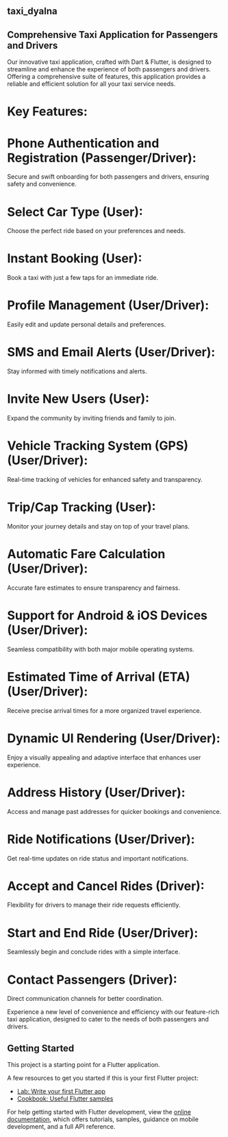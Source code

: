 ## taxi_dyalna

## Comprehensive Taxi Application for Passengers and Drivers

Our innovative taxi application, crafted with Dart & Flutter, is designed to streamline and enhance the experience of both passengers and drivers. Offering a comprehensive suite of features, this application provides a reliable and efficient solution for all your taxi service needs.

# Key Features:
# Phone Authentication and Registration (Passenger/Driver): 
 Secure and swift onboarding for both passengers and drivers, ensuring safety and convenience.

# Select Car Type (User): 
 Choose the perfect ride based on your preferences and needs.

# Instant Booking (User): 
 Book a taxi with just a few taps for an immediate ride.

# Profile Management (User/Driver):
 Easily edit and update personal details and preferences.

# SMS and Email Alerts (User/Driver):
 Stay informed with timely notifications and alerts.

# Invite New Users (User):
 Expand the community by inviting friends and family to join.

# Vehicle Tracking System (GPS) (User/Driver):
 Real-time tracking of vehicles for enhanced safety and transparency.

# Trip/Cap Tracking (User):
 Monitor your journey details and stay on top of your travel plans.

# Automatic Fare Calculation (User/Driver):
 Accurate fare estimates to ensure transparency and fairness.

# Support for Android & iOS Devices (User/Driver):
 Seamless compatibility with both major mobile operating systems.

# Estimated Time of Arrival (ETA) (User/Driver):
 Receive precise arrival times for a more organized travel experience.

# Dynamic UI Rendering (User/Driver):
 Enjoy a visually appealing and adaptive interface that enhances user experience.

# Address History (User/Driver):
 Access and manage past addresses for quicker bookings and convenience.

# Ride Notifications (User/Driver):
 Get real-time updates on ride status and important notifications.

# Accept and Cancel Rides (Driver):
 Flexibility for drivers to manage their ride requests efficiently.

# Start and End Ride (User/Driver):
 Seamlessly begin and conclude rides with a simple interface.

# Contact Passengers (Driver):
 Direct communication channels for better coordination.

Experience a new level of convenience and efficiency with our feature-rich taxi application, designed to cater to the needs of both passengers and drivers.

## Getting Started

This project is a starting point for a Flutter application.

A few resources to get you started if this is your first Flutter project:

- [Lab: Write your first Flutter app](https://docs.flutter.dev/get-started/codelab)
- [Cookbook: Useful Flutter samples](https://docs.flutter.dev/cookbook)

For help getting started with Flutter development, view the
[online documentation](https://docs.flutter.dev/), which offers tutorials,
samples, guidance on mobile development, and a full API reference.

